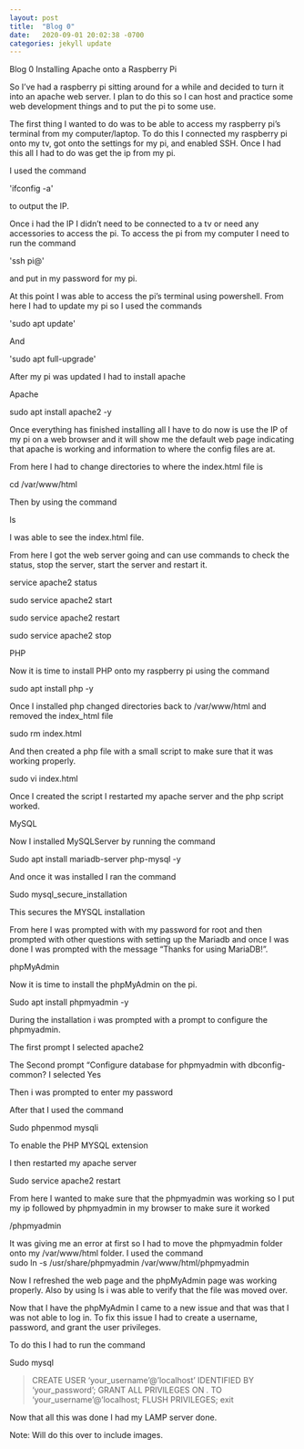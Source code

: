 ```yaml
---
layout: post
title:  "Blog 0"
date:   2020-09-01 20:02:38 -0700
categories: jekyll update
---
```

Blog 0 
Installing Apache onto a Raspberry Pi

So I’ve had a raspberry pi sitting around for a while and decided to turn it into an apache web server. I plan to do this so I can host and practice some web development things and to put the pi to some use.

The first thing I wanted to do was to be able to access my raspberry pi’s terminal from my computer/laptop. To do this I connected my raspberry pi onto my tv, got onto the settings for my pi, and enabled SSH. Once I had this all I had to do was get the ip from my pi.

I used the command 

'ifconfig -a'

to output the IP. 

Once i had the IP I didn’t need to be connected to a tv or need any accessories to access the pi. To access the pi from my computer I need to run the command 

'ssh pi@<IP>'

and put in my password for my pi.

At this point I was able to access the pi’s terminal using powershell. From here I had to update my pi so I used the commands

'sudo apt update'

And

'sudo apt full-upgrade'

After my pi was updated I had to install apache 

Apache

sudo apt install apache2 -y 

Once everything has finished installing all I have to do now is use the IP of my pi on a web browser and it will show me the default web page indicating that apache is working and information to where the config files are at. 

From here I had to change directories to where the index.html file is

cd /var/www/html

Then by using the command 

ls

I was able to see the  index.html file. 


From here I got the web server going and can use commands to check the status, stop the server, start the server and restart it.

service apache2 status

sudo service apache2 start

sudo service apache2 restart

sudo service apache2 stop

PHP 

Now it is time to install PHP onto my raspberry pi using the command 

sudo apt install php -y

Once I installed php changed directories back to /var/www/html and removed the index_html file

sudo rm index.html

And then created a php file with a small script to make sure that it was working properly.

sudo vi index.html

Once I created the script I restarted my apache server and the php script worked. 

MySQL

Now I installed MySQLServer by running the command

Sudo apt install mariadb-server php-mysql -y

And once it was installed I ran the command 

Sudo mysql_secure_installation

This secures the MYSQL installation

From here I was prompted with with my password for root and then prompted with other questions with setting up the Mariadb and once I was done I was prompted with the message “Thanks for using MariaDB!”.

phpMyAdmin 

Now it is time to install the phpMyAdmin on the pi.

Sudo apt install phpmyadmin -y 

During the installation i was prompted with a prompt to configure the phpmyadmin.

The first prompt I selected apache2 

The Second prompt “Configure database for phpmyadmin with dbconfig-common? I selected Yes

Then i was prompted to enter my password

After that I used the command 

Sudo phpenmod mysqli 

To enable the PHP MYSQL extension 

I then restarted my apache server

Sudo service apache2 restart

From here I wanted to make sure that the phpmyadmin was working so I put my ip followed by phpmyadmin in my browser to make sure it  worked

<ip>/phpmyadmin 

It was giving me an error at first so I had to move the phpmyadmin folder onto my /var/www/html folder. I used the command     
sudo ln -s /usr/share/phpmyadmin /var/www/html/phpmyadmin

Now I refreshed the web page and the phpMyAdmin page was working properly. Also by using ls i was able to verify that the file was moved over.

Now that I have the phpMyAdmin I came to a new issue and that was that I was not able to log in. To fix this issue I had to create a username, password, and grant the user privileges.

To do this I had to run the command 

Sudo mysql

> CREATE USER ‘your_username’@’localhost’ IDENTIFIED BY ‘your_password’;
> GRANT ALL PRIVILEGES  ON *.* TO ‘your_username’@’localhost;
> FLUSH PRIVILEGES;
> exit

Now that all this was done I had my LAMP server done.

Note: Will do this over to include images.
